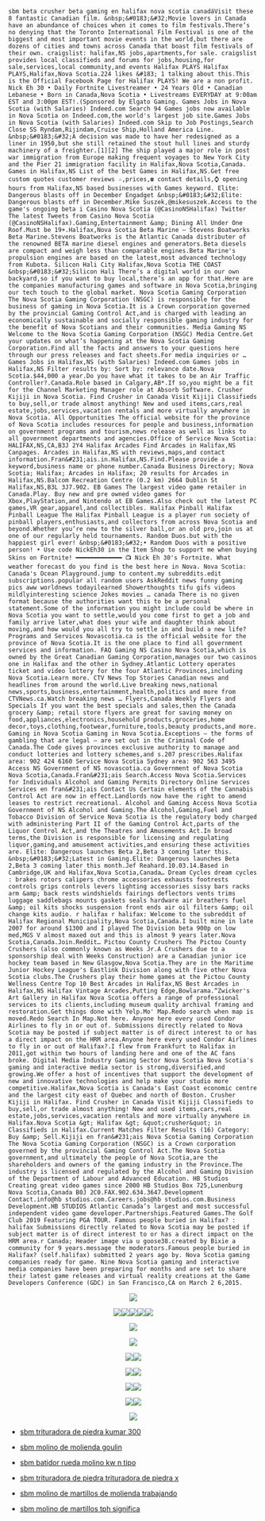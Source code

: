
```
sbm beta crusher beta gaming en halifax nova scotia canadáVisit these 8 fantastic Canadian film. &nbsp;&#0183;&#32;Movie lovers in Canada have an abundance of choices when it comes to film festivals.There’s no denying that the Toronto International Film Festival is one of the biggest and most important movie events in the world,but there are dozens of cities and towns across Canada that boast film festivals of their own. craigslist: halifax,NS jobs,apartments,for sale. craigslist provides local classifieds and forums for jobs,housing,for sale,services,local community,and events Halifax PLAYS Halifax PLAYS,Halifax,Nova Scotia.224 likes &#183; 1 talking about this.This is the Official Facebook Page for Halifax PLAYS! We are a non profit. Nick Eh 30 • Daily Fortnite Livestreamer • 24 Years Old • Canadian Lebanese • Born in Canada,Nova Scotia • Livestreams EVERYDAY at 9:00am EST and 3:00pm EST!.(Sponsored by Elgato Gaming. Games Jobs in Nova Scotia (with Salaries) Indeed.com Search 94 Games jobs now available in Nova Scotia on Indeed.com,the world's largest job site.Games Jobs in Nova Scotia (with Salaries) Indeed.com Skip to Job Postings,Search Close SS Ryndam,Rijindam,Cruise Ship,Holland America Line. &nbsp;&#0183;&#32;A decision was made to have her redesigned as a liner in 1950,but she still retained the stout hull lines and sturdy machinery of a freighter.[1][2] The ship played a major role in post war immigration from Europe making frequent voyages to New York City and the Pier 21 immigration facility in Halifax,Nova Scotia,Canada. Games in Halifax,NS List of the best Games in Halifax,NS.Get free custom quotes customer reviews ☆,prices,☎ contact details,⌚ opening hours from Halifax,NS based businesses with Games keyword. Elite: Dangerous blasts off in December Engadget &nbsp;&#0183;&#32;Elite: Dangerous blasts off in December.Mike Suszek,@mikesuszek.Access to the game's ongoing beta i Casino Nova Scotia (@CasinoNSHalifax) Twitter The latest Tweets from Casino Nova Scotia (@CasinoNSHalifax).Gaming,Entertainment &amp; Dining All Under One Roof.Must be 19+.Halifax,Nova Scotia Beta Marine — Stevens Boatworks Beta Marine.Stevens Boatworks is the Atlantic Canada distributer of the renowned BETA marine diesel engines and generators.Beta diesels are compact and weigh less than comparable engines.Beta Marine's propulsion engines are based on the latest,most advanced technology from Kubota. Silicon Hali City Halifax,Nova Scotia THE COAST &nbsp;&#0183;&#32;Silicon Hali There’s a digital world in our own backyard,so if you want to buy local,there’s an app for that.Here are the companies manufacturing games and software in Nova Scotia,bringing our tech touch to the global market. Nova Scotia Gaming Corporation The Nova Scotia Gaming Corporation (NSGC) is responsible for the business of gaming in Nova Scotia.It is a Crown corporation governed by the provincial Gaming Control Act,and is charged with leading an economically sustainable and socially responsible gaming industry for the benefit of Nova Scotians and their communities. Media Gaming NS Welcome to the Nova Scotia Gaming Corporation (NSGC) Media Centre.Get your updates on what’s happening at the Nova Scotia Gaming Corporation.Find all the facts and answers to your questions here through our press releases and fact sheets.For media inquiries or … Games Jobs in Halifax,NS (with Salaries) Indeed.com Games jobs in Halifax,NS Filter results by: Sort by: relevance date.Nova Scotia.$44,000 a year.Do you have what it takes to be an Air Traffic Controller?.Canada.Role based in Calgary,AB*.If so,you might be a fit for the Channel Marketing Manager role at Absorb Software. Crusher Kijiji in Nova Scotia. Find Crusher in Canada Visit Kijiji Classifieds to buy,sell,or trade almost anything! New and used items,cars,real estate,jobs,services,vacation rentals and more virtually anywhere in Nova Scotia. All Opportunities The official website for the province of Nova Scotia includes resources for people and business,information on government programs and tourism,news release as well as links to all government departments and agencies.Office of Service Nova Scotia: HALIFAX,NS,CA,B3J 2Y4 Halifax Arcades Find Arcades in Halifax,NS Canpages. Arcades in Halifax,NS with reviews,maps,and contact information.Fran&#231;ais.in.Halifax,NS.Find.Please provide a keyword,business name or phone number.Canada Business Directory; Nova Scotia; Halifax; Arcades in Halifax; 20 results for Arcades in Halifax,NS.Balcom Recreation Centre (0.2 km) 2664 Dublin St Halifax,NS,B3L 3J7.902. EB Games The largest video game retailer in Canada.Play. Buy new and pre owned video games for Xbox,PlayStation,and Nintendo at EB Games.Also check out the latest PC games,VR gear,apparel,and collectibles. Halifax Pinball Halifax Pinball League The Halifax Pinball League is a player run society of pinball players,enthusiasts,and collectors from across Nova Scotia and beyond.Whether you’re new to the silver ball,or an old pro,join us at one of our regularly held tournaments. Random Duos.but with the happiest girl ever! &nbsp;&#0183;&#32;• Random Duos with a positive person! • Use code NickEh30 in the Item Shop to support me when buying Skins on Fortnite! ━━━━━━━━━━━━━ 📺 Nick Eh 30's Fortnite. What weather forecast do you find is the best here in Nova. Nova Scotia: Canada's Ocean Playground.jump to content.my subreddits.edit subscriptions.popular all random users AskReddit news funny gaming pics aww worldnews todayilearned Showerthoughts tifu gifs videos mildlyinteresting science Jokes movies … canada There is no given format because the authorities want this to be a personal statement.Some of the information you might include could be where in Nova Scotia you want to settle,would you come first to get a job and family arrive later,what does your wife and daughter think about moving,and how would you all try to settle in and build a new life? Programs and Services Novascotia.ca is the official website for the province of Nova Scotia.It is the one place to find all government services and information. FAQ Gaming NS Casino Nova Scotia,which is owned by the Great Canadian Gaming Corporation,manages our two casinos one in Halifax and the other in Sydney.Atlantic Lottery operates ticket and video lottery for the four Atlantic Provinces,including Nova Scotia.Learn more. CTV News Top Stories Canadian news and headlines from around the world.Live breaking news,national news,sports,business,entertainment,health,politics and more from CTVNews.ca.Watch breaking news … Flyers,Canada Weekly Flyers and Specials If you want the best specials and sales,then the Canada grocery &amp; retail store flyers are great for saving money on food,appliances,electronics,household products,groceries,home decor,toys,clothing,footwear,furniture,tools,beauty products,and more. Gaming in Nova Scotia Gaming in Nova Scotia.Exceptions — the forms of gambling that are legal — are set out in the Criminal Code of Canada.The Code gives provinces exclusive authority to manage and conduct lotteries and lottery schemes,and s.207 prescribes.Halifax area: 902 424 6160 Service Nova Scotia Sydney area: 902 563 3495 Access NS Government of NS novascotia.ca Government of Nova Scotia Nova Scotia,Canada.Fran&#231;ais Search.Access Nova Scotia.Services for Individuals Alcohol and Gaming Permits Directory Online Services Services en fran&#231;ais Contact Us Certain elements of the Cannabis Control Act are now in effect.Landlords now have the right to amend leases to restrict recreational. Alcohol and Gaming Access Nova Scotia Government of NS Alcohol and Gaming.The Alcohol,Gaming,Fuel and Tobacco Division of Service Nova Scotia is the regulatory body charged with administering Part II of the Gaming Control Act,parts of the Liquor Control Act,and the Theatres and Amusements Act.In broad terms,the Division is responsible for licensing and regulating liquor,gaming,and amusement activities,and ensuring these activities are. Elite: Dangerous launches Beta 2,Beta 3 coming later this. &nbsp;&#0183;&#32;Latest in Gaming.Elite: Dangerous launches Beta 2,Beta 3 coming later this month.Jef Reahard.10.03.14.Based in Cambridge,UK and Halifax,Nova Scotia,Canada… Dream Cycles dream cycles : brakes rotors calipers chrome accessories exhausts footrests controls grips controls levers lighting accessories sissy bars racks arm &amp; back rests windshields fairings deflectors vents trims luggage saddlebags mounts gaskets seals hardware air breathers fuel &amp; oil kits shocks suspension front ends air oil filters &amp; oil change kits audio. r halifax r halifax: Welcome to the subreddit of Halifax Regional Municipality,Nova Scotia,Canada.I built mine in late 2007 for around $1300 and I played The Division beta 900p on low med,MGS V almost maxed out and this is almost 9 years later.Nova Scotia,Canada.Join.Reddit… Pictou County Crushers The Pictou County Crushers (also commonly known as Weeks Jr.A Crushers due to a sponsorship deal with Weeks Construction) are a Canadian junior ice hockey team based in New Glasgow,Nova Scotia.They are in the Maritime Junior Hockey League's Eastlink Division along with five other Nova Scotia clubs.The Crushers play their home games at the Pictou County Wellness Centre Top 10 Best Arcades in Halifax,NS Best Arcades in Halifax,NS Halifax Vintage Arcades,Putting Edge,Bowlarama.“Zwicker's Art Gallery in Halifax Nova Scotia offers a range of professional services to its clients,including museum quality archival framing and restoration.Get things done with Yelp.Mo' Map.Redo search when map is moved.Redo Search In Map.Not here. Anyone here every used Condor Airlines to fly in or out of. Submissions directly related to Nova Scotia may be posted if subject matter is of direct interest to or has a direct impact on the HRM area.Anyone here every used Condor Airlines to fly in or out of Halifax?.I flew from Frankfurt to Halifax in 2011,got within two hours of landing here and one of the AC fans broke. Digital Media Industry Gaming Sector Nova Scotia Nova Scotia's gaming and interactive media sector is strong,diversified,and growing.We offer a host of incentives that support the development of new and innovative technologies and help make your studio more competitive.Halifax,Nova Scotia is Canada's East Coast economic centre and the largest city east of Quebec and north of Boston. Crusher Kijiji in Halifax. Find Crusher in Canada Visit Kijiji Classifieds to buy,sell,or trade almost anything! New and used items,cars,real estate,jobs,services,vacation rentals and more virtually anywhere in Halifax.Nova Scotia &gt; Halifax &gt; &quot;crusher&quot; in Classifieds in Halifax.Current Matches Filter Results (16) Category: Buy &amp; Sell.Kijiji en fran&#231;ais Nova Scotia Gaming Corporation The Nova Scotia Gaming Corporation (NSGC) is a Crown corporation governed by the provincial Gaming Control Act.The Nova Scotia government,and ultimately the people of Nova Scotia,are the shareholders and owners of the gaming industry in the Province.The industry is licensed and regulated by the Alcohol and Gaming Division of the Department of Labour and Advanced Education. HB Studios Creating great video games since 2000 HB Studios Box 725,Lunenburg Nova Scotia,Canada B0J 2C0.FAX.902.634.3647.Development Contact.info@hb studios.com.Careers.jobs@hb studios.com.Business Development.HB STUDIOS Atlantic Canada’s largest and most successful independent video game developer.Partnerships.Featured Games.The Golf Club 2019 Featuring PGA TOUR. Famous people buried in Halifax? : halifax Submissions directly related to Nova Scotia may be posted if subject matter is of direct interest to or has a direct impact on the HRM area.r Canada; Header image via u goose38.created by Bixie a community for 9 years.message the moderators.Famous people buried in Halifax? (self.halifax) submitted 2 years ago by. Nova Scotia gaming companies ready for game. Nine Nova Scotia gaming and interactive media companies have been preparing for months and are set to share their latest game releases and virtual reality creations at the Game Developers Conference (GDC) in San Francisco,CA on March 2 6,2015. 
```

<div align="center">

<a href="https://es-crusher.shibang-china.com/github&k=sbm+beta+crusher+beta+gaming+en+halifax+nova+scotia+canad%C3%A1"><img src="https://static.shibang-china.com/es/crusher/logo.jpg"></a>

<a href="https://es-crusher.shibang-china.com/github&k=sbm+beta+crusher+beta+gaming+en+halifax+nova+scotia+canad%C3%A1"><img src="https://static.shibang-china.com/es/crusher/index.jpg"></a><a href="https://es-crusher.shibang-china.com/material.htmlgithub&k=sbm+beta+crusher+beta+gaming+en+halifax+nova+scotia+canad%C3%A1"><img src="https://static.shibang-china.com/es/crusher/material.jpg"></a><a href="https://es-crusher.shibang-china.com/application.htmlgithub&k=sbm+beta+crusher+beta+gaming+en+halifax+nova+scotia+canad%C3%A1"><img src="https://static.shibang-china.com/es/crusher/application.jpg"></a><a href="https://es-crusher.shibang-china.com/aboutus.htmlgithub&k=sbm+beta+crusher+beta+gaming+en+halifax+nova+scotia+canad%C3%A1"><img src="https://static.shibang-china.com/es/crusher/aboutus.jpg"></a><a href="https://es-crusher.shibang-china.com/contact.htmlgithub&k=sbm+beta+crusher+beta+gaming+en+halifax+nova+scotia+canad%C3%A1"><img src="https://static.shibang-china.com/es/crusher/contact.jpg"></a>

<a href="https://es-crusher.shibang-china.com/github&k=sbm+beta+crusher+beta+gaming+en+halifax+nova+scotia+canad%C3%A1"><img src="https://static.shibang-china.com/es/crusher/banner.jpg"></a>

<a href="https://swt.shibang-china.com/github&k=sbm+beta+crusher+beta+gaming+en+halifax+nova+scotia+canad%C3%A1"><img src="https://static.shibang-china.com/es/crusher/text.jpg"></a>

<a href="https://swt.shibang-china.com/github&k=sbm+beta+crusher+beta+gaming+en+halifax+nova+scotia+canad%C3%A1"><img src="https://static.shibang-china.com/es/crusher/chat.jpg"></a><a href="https://es-crusher.shibang-china.com/contact.htmlgithub&k=sbm+beta+crusher+beta+gaming+en+halifax+nova+scotia+canad%C3%A1"><img src="https://static.shibang-china.com/es/crusher/message.jpg"></a>

<a href="https://es-crusher.shibang-china.com/products/pe.htmlgithub&k=sbm+beta+crusher+beta+gaming+en+halifax+nova+scotia+canad%C3%A1"><img src="https://static.shibang-china.com/es/crusher/pe.jpg"></a><a href="https://es-crusher.shibang-china.com/products/pf.htmlgithub&k=sbm+beta+crusher+beta+gaming+en+halifax+nova+scotia+canad%C3%A1"><img src="https://static.shibang-china.com/es/crusher/pf.jpg"></a>

<a href="https://es-crusher.shibang-china.com/products/hpt.htmlgithub&k=sbm+beta+crusher+beta+gaming+en+halifax+nova+scotia+canad%C3%A1"><img src="https://static.shibang-china.com/es/crusher/hpt.jpg"></a><a href="https://es-crusher.shibang-china.com/products/vsi.htmlgithub&k=sbm+beta+crusher+beta+gaming+en+halifax+nova+scotia+canad%C3%A1"><img src="https://static.shibang-china.com/es/crusher/vsi.jpg"></a>

<a href="https://es-crusher.shibang-china.com/products/klv.htmlgithub&k=sbm+beta+crusher+beta+gaming+en+halifax+nova+scotia+canad%C3%A1"><img src="https://static.shibang-china.com/es/crusher/klv.jpg"></a><a href="https://es-crusher.shibang-china.com/products/portable.htmlgithub&k=sbm+beta+crusher+beta+gaming+en+halifax+nova+scotia+canad%C3%A1"><img src="https://static.shibang-china.com/es/crusher/portable.jpg"></a>

<a href="https://swt.shibang-china.com/github&k=sbm+beta+crusher+beta+gaming+en+halifax+nova+scotia+canad%C3%A1"><img src="https://static.shibang-china.com/es/crusher/case.jpg"></a>

</div>


* [sbm trituradora de piedra kumar 300](sbm%20trituradora%20de%20piedra%20kumar%20300.md)

* [sbm molino de molienda goulin](sbm%20molino%20de%20molienda%20goulin.md)

* [sbm batidor rueda molino kw n tipo](sbm%20batidor%20rueda%20molino%20kw%20n%20tipo.md)

* [sbm trituradora de piedra trituradora de piedra x](sbm%20trituradora%20de%20piedra%20trituradora%20de%20piedra%20x.md)

* [sbm molino de martillos de molienda trabajando](sbm%20molino%20de%20martillos%20de%20molienda%20trabajando.md)

* [sbm molino de martillos tph significa](sbm%20molino%20de%20martillos%20tph%20significa.md)